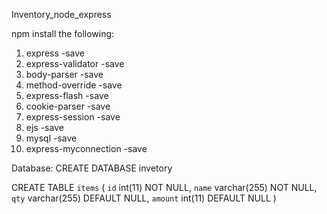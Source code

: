 Inventory_node_express

	
npm install the following:
  1) express -save
  2) express-validator -save
  3) body-parser -save
  4) method-override -save
  5) express-flash -save
  6) cookie-parser -save
  7) express-session -save
  8) ejs -save
  9) mysql -save
  10) express-myconnection -save
  
Database:
  CREATE DATABASE invetory
  
  CREATE TABLE `items` (
  `id` int(11) NOT NULL,
  `name` varchar(255) NOT NULL,
  `qty` varchar(255) DEFAULT NULL,
  `amount` int(11) DEFAULT NULL
) 
